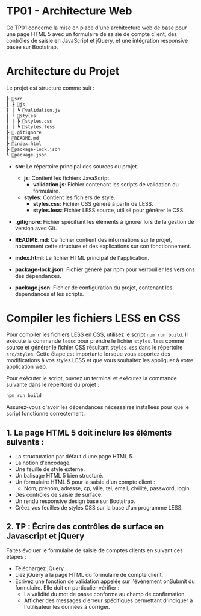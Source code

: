 # TP01 - Architecture Web

Ce TP01 concerne la mise en place d'une architecture web de base pour une page HTML 5 avec un formulaire de saisie de compte client, des contrôles de saisie en JavaScript et jQuery, et une intégration responsive basée sur Bootstrap.

# Architecture du Projet

Le projet est structuré comme suit :

```markdown
┣ 📂src
┃ ┣ 📂js
┃ ┃ ┗ 📜validation.js
┃ ┗ 📂styles
┃ ┃ ┣ 📜styles.css
┃ ┃ ┗ 📜styles.less
┣ 📜.gitignore
┣ 📜README.md
┣ 📜index.html
┣ 📜package-lock.json
┗ 📜package.json
```


- **src**: Le répertoire principal des sources du projet.
  - **js**: Contient les fichiers JavaScript.
    - **validation.js**: Fichier contenant les scripts de validation du formulaire.
  - **styles**: Contient les fichiers de style.
    - **styles.css**: Fichier CSS généré à partir de LESS.
    - **styles.less**: Fichier LESS source, utilisé pour générer le CSS.

- **.gitignore**: Fichier spécifiant les éléments à ignorer lors de la gestion de version avec Git.

- **README.md**: Ce fichier contient des informations sur le projet, notamment cette structure et des explications sur son fonctionnement.

- **index.html**: Le fichier HTML principal de l'application.

- **package-lock.json**: Fichier généré par npm pour verrouiller les versions des dépendances.

- **package.json**: Fichier de configuration du projet, contenant les dépendances et les scripts.

# Compiler les fichiers LESS en CSS

Pour compiler les fichiers LESS en CSS, utilisez le script `npm run build`. Il exécute la commande `lessc` pour prendre le fichier `styles.less` comme source et générer le fichier CSS résultant `styles.css` dans le répertoire `src/styles`. Cette étape est importante lorsque vous apportez des modifications à vos styles LESS et que vous souhaitez les appliquer à votre application web.

Pour exécuter le script, ouvrez un terminal et exécutez la commande suivante dans le répertoire du projet :

```sh
npm run build
```

Assurez-vous d'avoir les dépendances nécessaires installées pour que le script fonctionne correctement.


## 1. La page HTML 5 doit inclure les éléments suivants :

- La structuration par défaut d'une page HTML 5.
- La notion d'encodage.
- Une feuille de style externe.
- Un balisage HTML 5 bien structuré.
- Un formulaire HTML 5 pour la saisie d'un compte client :
  - Nom, prénom, adresse, cp, ville, tel, email, civilité, password, login.
- Des contrôles de saisie de surface.
- Un rendu responsive design basé sur Bootstrap.
- Créez vos feuilles de styles CSS sur la base d'un programme LESS.

## 2. TP : Écrire des contrôles de surface en Javascript et jQuery

Faites évoluer le formulaire de saisie de comptes clients en suivant ces étapes :
- Téléchargez jQuery.
- Liez jQuery à la page HTML du formulaire de compte client.
- Écrivez une fonction de validation appelée sur l'évènement onSubmit du formulaire. Elle doit en particulier vérifier :
  - La validité du mot de passe conforme au champ de confirmation.
  - Afficher des messages d'erreur spécifiques permettant d'indiquer à l'utilisateur les données à corriger.